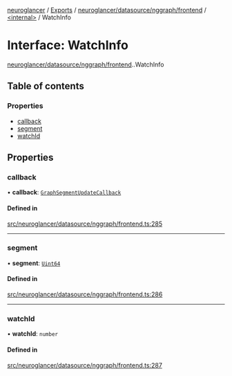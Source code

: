 [neuroglancer](../README.md) / [Exports](../modules.md) / [neuroglancer/datasource/nggraph/frontend](../modules/neuroglancer_datasource_nggraph_frontend.md) / [<internal\>](../modules/neuroglancer_datasource_nggraph_frontend._internal_.md) / WatchInfo

# Interface: WatchInfo

[neuroglancer/datasource/nggraph/frontend](../modules/neuroglancer_datasource_nggraph_frontend.md).[<internal>](../modules/neuroglancer_datasource_nggraph_frontend._internal_.md).WatchInfo

## Table of contents

### Properties

- [callback](neuroglancer_datasource_nggraph_frontend._internal_.WatchInfo.md#callback)
- [segment](neuroglancer_datasource_nggraph_frontend._internal_.WatchInfo.md#segment)
- [watchId](neuroglancer_datasource_nggraph_frontend._internal_.WatchInfo.md#watchid)

## Properties

### callback

• **callback**: [`GraphSegmentUpdateCallback`](../modules/neuroglancer_datasource_nggraph_frontend._internal_.md#graphsegmentupdatecallback)

#### Defined in

[src/neuroglancer/datasource/nggraph/frontend.ts:285](https://github.com/ActiveBrainAtlas2/neuroglancer/blob/034b457d/src/neuroglancer/datasource/nggraph/frontend.ts#L285)

___

### segment

• **segment**: [`Uint64`](../classes/neuroglancer_util_uint64.Uint64.md)

#### Defined in

[src/neuroglancer/datasource/nggraph/frontend.ts:286](https://github.com/ActiveBrainAtlas2/neuroglancer/blob/034b457d/src/neuroglancer/datasource/nggraph/frontend.ts#L286)

___

### watchId

• **watchId**: `number`

#### Defined in

[src/neuroglancer/datasource/nggraph/frontend.ts:287](https://github.com/ActiveBrainAtlas2/neuroglancer/blob/034b457d/src/neuroglancer/datasource/nggraph/frontend.ts#L287)
